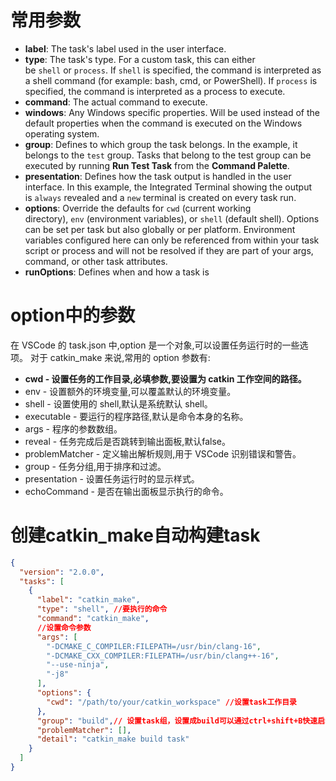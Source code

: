 
# 常用参数

- **label**: The task's label used in the user interface.
- **type**: The task's type. For a custom task, this can either be `shell` or `process`. If `shell` is specified, the command is interpreted as a shell command (for example: bash, cmd, or PowerShell). If `process` is specified, the command is interpreted as a process to execute.
- **command**: The actual command to execute.
- **windows**: Any Windows specific properties. Will be used instead of the default properties when the command is executed on the Windows operating system.
- **group**: Defines to which group the task belongs. In the example, it belongs to the `test` group. Tasks that belong to the test group can be executed by running **Run Test Task** from the **Command Palette**.
- **presentation**: Defines how the task output is handled in the user interface. In this example, the Integrated Terminal showing the output is `always` revealed and a `new` terminal is created on every task run.
- **options**: Override the defaults for `cwd` (current working directory), `env` (environment variables), or `shell` (default shell). Options can be set per task but also globally or per platform. Environment variables configured here can only be referenced from within your task script or process and will not be resolved if they are part of your args, command, or other task attributes.
- **runOptions**: Defines when and how a task is

# option中的参数

在 VSCode 的 task.json 中,option 是一个对象,可以设置任务运行时的一些选项。
对于 catkin_make 来说,常用的 option 参数有:
- **cwd - 设置任务的工作目录,必填参数,要设置为 catkin 工作空间的路径。**
- env - 设置额外的环境变量,可以覆盖默认的环境变量。
- shell - 设置使用的 shell,默认是系统默认 shell。
- executable - 要运行的程序路径,默认是命令本身的名称。
- args - 程序的参数数组。
- reveal - 任务完成后是否跳转到输出面板,默认false。
- problemMatcher - 定义输出解析规则,用于 VSCode 识别错误和警告。
- group - 任务分组,用于排序和过滤。
- presentation - 设置任务运行时的显示样式。
- echoCommand - 是否在输出面板显示执行的命令。

# 创建catkin_make自动构建task

```json
{
  "version": "2.0.0",
  "tasks": [
    {
      "label": "catkin_make", 
      "type": "shell", //要执行的命令
      "command": "catkin_make",
      //设置命令参数
      "args": [
        "-DCMAKE_C_COMPILER:FILEPATH=/usr/bin/clang-16",
        "-DCMAKE_CXX_COMPILER:FILEPATH=/usr/bin/clang++-16",
        "--use-ninja",
        "-j8"
      ],
      "options": {
        "cwd": "/path/to/your/catkin_workspace" //设置task工作目录
      },
      "group": "build",// 设置task组，设置成build可以通过ctrl+shift+B快速启动
      "problemMatcher": [],
      "detail": "catkin_make build task"
    }
  ]
}
```
